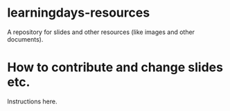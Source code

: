 # learningdays-resources

A repository for slides and other resources (like images and other documents).

# How to contribute and change slides etc.

Instructions here.


